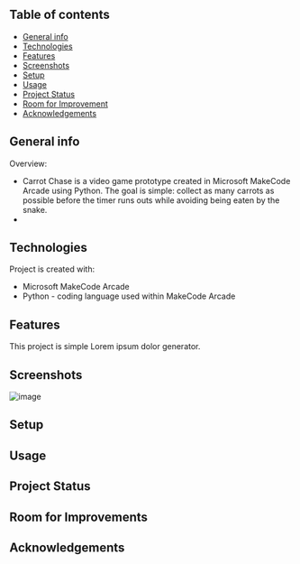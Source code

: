 ## Table of contents
* [General info](#general-info)
* [Technologies](#technologies)
* [Features](#features)
* [Screenshots](#screenshots)
* [Setup](#setup)
* [Usage](#usage)
* [Project Status](#project-status)
* [Room for Improvement](#room-for-improvement)
* [Acknowledgements](#acknowledgements)

## General info
Overview:
* Carrot Chase is a video game prototype created in Microsoft MakeCode Arcade using Python. The goal is simple: collect as many carrots as possible before the timer runs outs while avoiding being eaten by the snake.
* 
	
## Technologies
Project is created with:
* Microsoft MakeCode Arcade
* Python - coding language used within MakeCode Arcade 


## Features
This project is simple Lorem ipsum dolor generator.

## Screenshots
![image](https://github.com/user-attachments/assets/89dd8203-e983-479e-b64f-78048ad3716d)


## Setup


## Usage


## Project Status


## Room for Improvements


## Acknowledgements 


